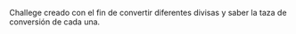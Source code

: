 Challege creado con el fin de convertir diferentes divisas y saber la taza de conversión de cada una. 
